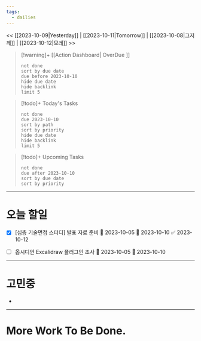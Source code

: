 ```yaml
---
tags:
  - dailies
---
```

<< [[2023-10-09|Yesterday]] | [[2023-10-11|Tomorrow]] | [[2023-10-08|그저께]] | [[2023-10-12|모레]] >>

> [!warning]+ [[Action Dashboard| OverDue ]]
> ```tasks
> not done
> sort by due date
> due before 2023-10-10
> hide due date
> hide backlink
> limit 5
> ```

> [!todo]+ Today's Tasks
> ```tasks
> not done
> due 2023-10-10
> sort by path
> sort by priority
> hide due date
> hide backlink
> limit 5
> ```

> [!todo]+ Upcoming Tasks
> ```tasks  
> not done  
> due after 2023-10-10
> sort by due date
> sort by priority  

---
# 오늘 할일
- [x] [심층 기술면접 스터디] 발표 자료 준비 🛫 2023-10-05 📅 2023-10-10 ✅ 2023-10-12
- [ ] 옵시디언 Excalidraw 플러그인 조사 🛫 2023-10-05 📅 2023-10-10


---

# 고민중
- 

---

# More Work To Be Done.

